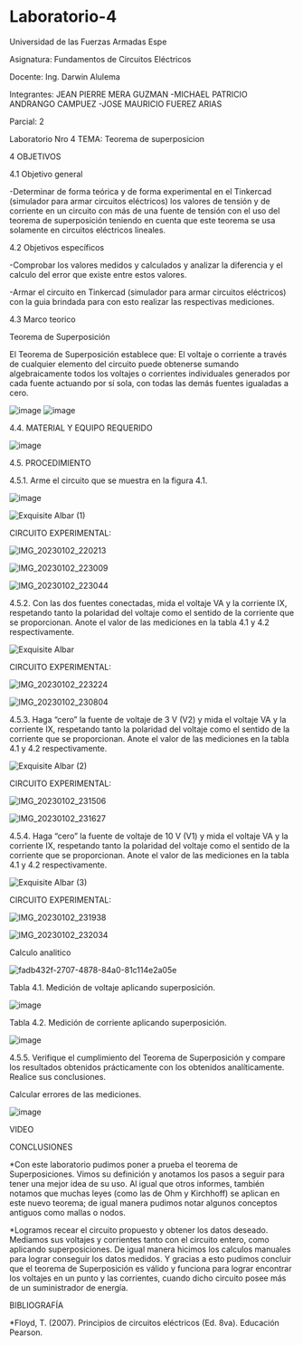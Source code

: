 # Laboratorio-4

Universidad de las Fuerzas Armadas Espe

Asignatura: Fundamentos de Circuitos Eléctricos

Docente: Ing. Darwin Alulema

Integrantes: JEAN PIERRE MERA GUZMAN -MICHAEL PATRICIO ANDRANGO CAMPUEZ -JOSE MAURICIO FUEREZ ARIAS

Parcial: 2

Laboratorio Nro 4 TEMA: Teorema de superposicion 

4 OBJETIVOS

4.1 Objetivo general

-Determinar de forma teórica y de forma experimental en el Tinkercad (simulador para armar circuitos eléctricos) los valores de tensión y de corriente en un circuito con más de una fuente de tensión con el uso del teorema de superposición teniendo en cuenta que este teorema se usa solamente en circuitos eléctricos lineales.

4.2 Objetivos específicos

-Comprobar los valores medidos y calculados y analizar la diferencia y el calculo del error que existe entre estos valores.

-Armar el circuito en Tinkercad (simulador para armar circuitos eléctricos) con la guia brindada para con esto realizar las respectivas mediciones.

4.3 Marco teorico

Teorema de Superposición

El Teorema de Superposición establece que: El voltaje o corriente a través de cualquier elemento del circuito puede obtenerse sumando algebraicamente todos los voltajes o corrientes individuales generados por cada fuente actuando por sí sola, con todas las demás fuentes igualadas a cero.


![image](https://user-images.githubusercontent.com/104911658/210368100-db423c44-f1d4-4c9d-a4c7-a9432558a90c.png)
![image](https://user-images.githubusercontent.com/104911658/210368228-ccf7a644-4e05-440b-9c01-7f9fa6edd151.png)


4.4. MATERIAL Y EQUIPO REQUERIDO

![image](https://user-images.githubusercontent.com/107088999/210293297-50da8df1-6dde-40e0-9135-db8a4c9e85c8.png)


4.5. PROCEDIMIENTO

4.5.1. Arme el circuito que se muestra en la figura 4.1.

![image](https://user-images.githubusercontent.com/107088999/210282614-2bd91cba-b44f-4030-92d5-18894729a33f.png)


![Exquisite Albar (1)](https://user-images.githubusercontent.com/107088999/210282695-549fce43-ed2e-4231-866e-30e5b85e2057.png)

CIRCUITO EXPERIMENTAL:

![IMG_20230102_220213](https://user-images.githubusercontent.com/117534483/210302896-1eb210ab-7e4e-404b-b981-0cd1eb256b74.jpg)

![IMG_20230102_223009](https://user-images.githubusercontent.com/117534483/210302898-a3c5f396-eddc-48c3-b929-8ebd5baa377c.jpg)

![IMG_20230102_223044](https://user-images.githubusercontent.com/117534483/210302900-6ace5216-a5a9-420b-b5c4-b2837afd32ba.jpg)

4.5.2. Con las dos fuentes conectadas, mida el voltaje VA y la corriente IX, respetando tanto la polaridad del voltaje como el sentido de la corriente que se proporcionan. Anote el valor de las mediciones en la tabla 4.1 y 4.2 respectivamente.

![Exquisite Albar](https://user-images.githubusercontent.com/107088999/210282552-959f34d0-5374-4df6-966b-d2f8e6f43c06.png)

CIRCUITO EXPERIMENTAL:

![IMG_20230102_223224](https://user-images.githubusercontent.com/117534483/210302949-7a999cbe-8f8d-40be-b710-79275014d64b.jpg)

![IMG_20230102_230804](https://user-images.githubusercontent.com/117534483/210302950-0d1276de-ef01-48a7-bae2-a9ceb98fb879.jpg)

4.5.3. Haga “cero” la fuente de voltaje de 3 V (V2) y mida el voltaje VA y la corriente IX, respetando tanto la polaridad del voltaje como el sentido de la corriente que se proporcionan. Anote el valor de las mediciones en la tabla 4.1 y 4.2 respectivamente.

![Exquisite Albar (2)](https://user-images.githubusercontent.com/107088999/210283897-5319a940-8f46-4dbe-b2ca-aa96d8d86dba.png)

CIRCUITO EXPERIMENTAL:

![IMG_20230102_231506](https://user-images.githubusercontent.com/117534483/210302980-08572d45-3731-4ed0-a095-1a3eabe8d4c3.jpg)

![IMG_20230102_231627](https://user-images.githubusercontent.com/117534483/210401079-87d8af21-f05e-46a2-8fa1-e0ce253958ec.jpeg)

4.5.4. Haga “cero” la fuente de voltaje de 10 V (V1) y mida el voltaje VA y la corriente IX, respetando tanto la polaridad del voltaje como el sentido de la corriente que se proporcionan. Anote el valor de las mediciones en la tabla 4.1 y 4.2 respectivamente.

![Exquisite Albar (3)](https://user-images.githubusercontent.com/107088999/210284373-53410567-3ebe-4e0c-a4d6-0787d4d0f662.png)

CIRCUITO EXPERIMENTAL:

![IMG_20230102_231938](https://user-images.githubusercontent.com/117534483/210303002-66799553-e916-48d4-8e5b-2bf3608e931f.jpg)

![IMG_20230102_232034](https://user-images.githubusercontent.com/117534483/210303005-e8ccb0ce-ca37-4d4c-b1d6-27df4fe94a7f.jpg)

Calculo analitico

 ![fadb432f-2707-4878-84a0-81c114e2a05e](https://user-images.githubusercontent.com/107088999/210293156-dfa11ff4-d312-43bc-aa63-19084958befc.jpg)


Tabla 4.1. Medición de voltaje aplicando superposición.

![image](https://user-images.githubusercontent.com/107088999/210388499-06dce17d-9f53-49c9-bb4a-4707b6e6ce94.png)


Tabla 4.2. Medición de corriente aplicando superposición.

![image](https://user-images.githubusercontent.com/107088999/210388522-268a1e3e-b5d3-4ecf-9dad-ef89a6572125.png)

4.5.5. Verifique el cumplimiento del Teorema de Superposición y compare los
resultados obtenidos prácticamente con los obtenidos analíticamente. Realice sus
conclusiones.

Calcular errores de las mediciones.

![image](https://user-images.githubusercontent.com/107088999/210391602-93f2ef2d-ba65-4ee4-8c80-307f56c35fe4.png)


VIDEO


CONCLUSIONES

*Con este laboratorio pudimos poner a prueba el teorema de Superposiciones. Vimos su definición y anotamos los pasos a seguir para tener una mejor idea de su uso. Al igual que otros informes, también notamos que muchas leyes (como las de Ohm y Kirchhoff) se aplican en este nuevo teorema; de igual manera pudimos notar algunos conceptos antiguos como mallas o nodos.

*Logramos recear el circuito propuesto y obtener los datos deseado. Mediamos sus voltajes y corrientes tanto con el circuito entero, como aplicando superposiciones. De igual manera hicimos los calculos manuales para lograr conseguir los datos medidos. Y gracias a esto pudimos concluir que el teorema de Superposición es válido y funciona para lograr encontrar los voltajes en un punto y las corrientes, cuando dicho circuito posee más de un suministrador de energía.

BIBLIOGRAFÍA

*Floyd, T. (2007). Principios de circuitos eléctricos (Ed. 8va). Educación Pearson.
